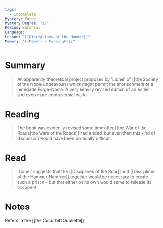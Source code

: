 ```yaml
---
tags:
  - incomplete
Mystery: Forge
Mystery_Degree: "12"
Period: Baronial
Language: 
Lesson: "[[Disciplines of the Hammer]]"
Memory: "[[Memory - Foresight]]"
---
```

# Summary
> An apparently theoretical project proposed by 'Lionel' of [[the Society of the Noble Endeavour]] which might permit the imprisonment of a renegade Forge-Name. A very heavily revised edition of an earlier and even more controversial work.
# Reading
> The book was evidently revised some time after [[the War of the Roads|the Wars of the Roads]] had ended, but even then this kind of discussion would have been politically difficult.
# Read
> 'Lionel' suggests that the [[Disciplines of the Scar]] and [[Disciplines of the Hammer|Hammer]] together would be necessary to create such a prison - but that either on its own would serve to release its occupant.

# Notes
Refers to the [[the Cucurbit#Oubliette]]